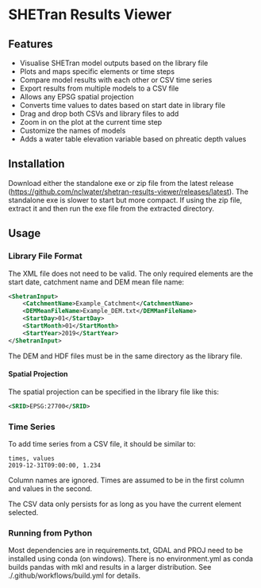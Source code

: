 # SHETran Results Viewer

## Features
- Visualise SHETran model outputs based on the library file
- Plots and maps specific elements or time steps
- Compare model results with each other or CSV time series
- Export results from multiple models to a CSV file
- Allows any EPSG spatial projection 
- Converts time values to dates based on start date in library file
- Drag and drop both CSVs and library files to add
- Zoom in on the plot at the current time step
- Customize the names of models
- Adds a water table elevation variable based on phreatic depth values

## Installation
 
Download either the standalone exe or zip file from the latest release 
(https://github.com/nclwater/shetran-results-viewer/releases/latest). 
The standalone exe is slower to start but more compact.
If using the zip file, extract it and then run the exe file from the extracted directory.

## Usage

### Library File Format
The XML file does not need to be valid. 
The only required elements are the start date, catchment name and DEM mean file name:

```xml
<ShetranInput>
    <CatchmentName>Example_Catchment</CatchmentName>
    <DEMMeanFileName>Example_DEM.txt</DEMManFileName>
    <StartDay>01</StartDay>
    <StartMonth>01</StartMonth>
    <StartYear>2019</StartYear>
</ShetranInput>
```

The DEM and HDF files must be in the same directory as the library file.

#### Spatial Projection
The spatial projection can be specified in the library file like this:

```xml
<SRID>EPSG:27700</SRID>
```

### Time Series
To add time series from a CSV file, it should be similar to:

```csv
times, values
2019-12-31T09:00:00, 1.234
```

Column names are ignored. Times are assumed to be in the first column and values in the second.

The CSV data only persists for as long as you have the current element selected. 

### Running from Python
Most dependencies are in requirements.txt, GDAL and PROJ need to be installed using conda (on windows).
There is no environment.yml as conda builds pandas with mkl and results in a larger distribution.
See ./.github/workflows/build.yml for details.
